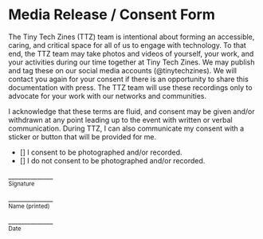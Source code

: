 # Media Release / Consent Form

The Tiny Tech Zines (TTZ) team is intentional about forming an accessible, caring, and critical space for all of us to engage with technology. To that end, the TTZ team may take photos and videos of yourself, your work, and your activities during our time together at Tiny Tech Zines. We may publish and tag these on our social media accounts (@tinytechzines). We will contact you again for your consent if there is an opportunity to share this documentation with press. The TTZ team will use these recordings only to advocate for your work with our networks and communities.

I acknowledge that these terms are fluid, and consent may be given and/or withdrawn at any point leading up to the event with written or verbal communication. During TTZ, I can also communicate my consent with a sticker or button that will be provided for me.

- [] I consent to be photographed and/or recorded.
- [] I do not consent to be photographed and/or recorded.


\______________  
<sup>Signature</sup>

\______________  
<sup>Name (printed)</sup>

\______________  
<sup>Date</sup>
